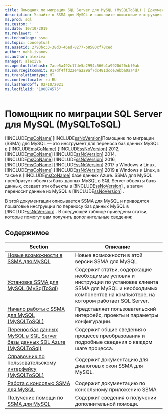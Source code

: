 ```yaml
---
title: Помощник по миграции SQL Server для MySQL (MySQLToSQL) | Документация Майкрософт
description: Узнайте о SSMA для MySQL и выполните пошаговые инструкции по переносу баз данных MySQL в SQL Server или базу данных SQL Azure.
ms.prod: sql
ms.custom: ''
ms.date: 10/10/2019
ms.reviewer: ''
ms.technology: ssma
ms.topic: conceptual
ms.assetid: 2793bc33-38d3-46ed-8277-b8580cf78ced
author: nahk-ivanov
ms.author: alexiva
manager: alexiva
ms.openlocfilehash: 7ace5a492c17de5a2994c566b1a9928d20cbf0ab
ms.sourcegitcommit: 917df4ffd22e4a229af7dc481dcce3ebba0aa4d7
ms.translationtype: MT
ms.contentlocale: ru-RU
ms.lasthandoff: 02/10/2021
ms.locfileid: "100074575"
---
```

# <a name="sql-server-migration-assistant-for-mysql-mysqltosql"></a>Помощник по миграции SQL Server для MySQL (MySQLToSQL)

[!INCLUDE[msCoName](../../includes/msconame_md.md)][!INCLUDE[ssNoVersion](../../includes/ssnoversion-md.md)]Помощник по миграции (SSMA) для MySQL — это инструмент для переноса баз данных MySQL в [!INCLUDE[msCoName](../../includes/msconame_md.md)] [!INCLUDE[ssNoVersion](../../includes/ssnoversion-md.md)] 2012, [!INCLUDE[msCoName](../../includes/msconame_md.md)] [!INCLUDE[ssNoVersion](../../includes/ssnoversion-md.md)] 2014, [!INCLUDE[msCoName](../../includes/msconame_md.md)] [!INCLUDE[ssNoVersion](../../includes/ssnoversion-md.md)] 2016, [!INCLUDE[msCoName](../../includes/msconame_md.md)] [!INCLUDE[ssNoVersion](../../includes/ssnoversion-md.md)] 2017 в Windows и Linux, [!INCLUDE[msCoName](../../includes/msconame_md.md)] [!INCLUDE[ssNoVersion](../../includes/ssnoversion-md.md)] 2019 в Windows и Linux, а также в [!INCLUDE[msCoName](../../includes/msconame_md.md)] базе данных Azure. SSMA для MySQL преобразует объекты базы данных MySQL в SQL Server объекты базы данных, создает эти объекты в [!INCLUDE[ssNoVersion](../../includes/ssnoversion-md.md)] , а затем переносит данные из MySQL в [!INCLUDE[ssNoVersion](../../includes/ssnoversion-md.md)] .  
  
В этой документации описывается SSMA для MySQL и приводятся пошаговые инструкции по переносу баз данных MySQL в [!INCLUDE[ssNoVersion](../../includes/ssnoversion-md.md)] . В следующей таблице приведены статьи, которые помогут вам получить дополнительные сведения:  
  
## <a name="contents"></a>Содержимое  
  
|Section|Описание|
|-----------|---------------|
|[Новые возможности в SSMA для MySQL](./what-s-new-in-ssma-for-mysql-mysqltosql.md)|Новые возможности в этой версии SSMA для MySQL|  
|[Установка SSMA для MySQL &#40;MySqlToSql&#41;](../../ssma/mysql/installing-ssma-for-mysql-mysqltosql.md)|Содержит статьи, содержащие необходимые условия и инструкции по установке клиента SSMA для MySQL и необходимых компонентов на компьютере, на котором работает SQL Server.|  
|[Начало работы с SSMA для MySQL &#40;MySQLToSQL&#41;](../../ssma/mysql/getting-started-with-ssma-for-mysql-mysqltosql.md)|Представляет пользовательский интерфейс, проекты и параметры конфигурации.|  
|[Перенос баз данных MySQL в SQL Server базы данных SQL Azure &#40;MySQLToSql&#41;](../../ssma/mysql/migrating-mysql-databases-to-sql-server-azure-sql-db-mysqltosql.md)|Содержит общие сведения о процессе преобразования и подробные сведения о каждом шаге процесса.|  
|[Справочник по пользовательскому интерфейсу &#40;MySQLToSQL&#41;](../../ssma/mysql/user-interface-reference-mysqltosql.md)|Содержит документацию для диалоговых окон SSMA для MySQL.|  
|[Работа с консолью SSMA для MySQL](working-with-ssma-for-mysql-console-mysqltosql.md)|Содержит документацию по консольному приложению SSMA|  
|[Получение помощи по SSMA для MySQL](../sql-server-migration-assistant.md)|Содержит сведения о получении дополнительной помощи.|